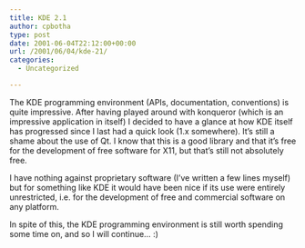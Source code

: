 ```yaml
---
title: KDE 2.1
author: cpbotha
type: post
date: 2001-06-04T22:12:00+00:00
url: /2001/06/04/kde-21/
categories:
  - Uncategorized

---
```

The KDE programming environment (APIs, documentation, conventions) is quite impressive. After having played around with konqueror (which is an impressive application in itself) I decided to have a glance at how KDE itself has progressed since I last had a quick look (1.x somewhere). It’s still a shame about the use of Qt. I know that this is a good library and that it’s free for the development of free software for X11, but that’s still not absolutely free.

I have nothing against proprietary software (I’ve written a few lines myself) but for something like KDE it would have been nice if its use were entirely unrestricted, i.e. for the development of free and commercial software on any platform.

In spite of this, the KDE programming environment is still worth spending some time on, and so I will continue… :)

